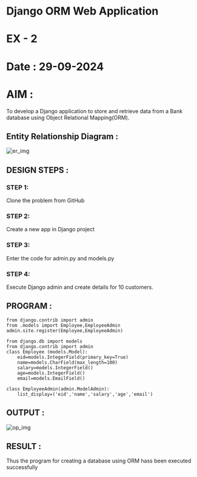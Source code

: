 # Django ORM Web Application
# EX - 2
# Date : 29-09-2024

# AIM :
To develop a Django application to store and retrieve data from a Bank database using Object Relational Mapping(ORM).

## Entity Relationship Diagram :

![er_img](https://github.com/user-attachments/assets/1f477cf2-d9d0-4b75-97eb-b2bbaf50d212)


## DESIGN STEPS :

### STEP 1:
Clone the problem from GitHub

### STEP 2:
Create a new app in Django project

### STEP 3:
Enter the code for admin.py and models.py

### STEP 4:
Execute Django admin and create details for 10 customers.

## PROGRAM :

```
from django.contrib import admin
from .models import Employee,EmployeeAdmin
admin.site.register(Employee,EmployeeAdmin)
```

```
from django.db import models
from django.contrib import admin
class Employee (models.Model):
    eid=models.IntegerField(primary_key=True)
    name=models.CharField(max_length=100)
    salary=models.IntegerField()
    age=models.IntegerField()
    email=models.EmailField()
 
class EmployeeAdmin(admin.ModelAdmin):
    list_display=('eid','name','salary','age','email')
```

## OUTPUT :

![op_img](https://github.com/user-attachments/assets/7778de86-1ba9-484b-866d-9940f9f934ea)



## RESULT :
Thus the program for creating a database using ORM hass been executed successfully
